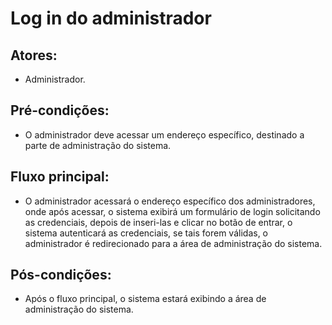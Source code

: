 # Log in do administrador

## Atores:
- Administrador.

## Pré-condições:
- O administrador deve acessar um endereço específico, destinado a parte de administração do sistema.

## Fluxo principal:
- O administrador acessará o endereço específico dos administradores, onde após acessar, o sistema exibirá um formulário de login solicitando as credenciais, depois de inseri-las e clicar no botão de entrar, o sistema autenticará as credenciais, se tais forem válidas, o administrador é redirecionado para a área de administração do sistema.

## Pós-condições:
- Após o fluxo principal, o sistema estará exibindo a área de administração do sistema.






